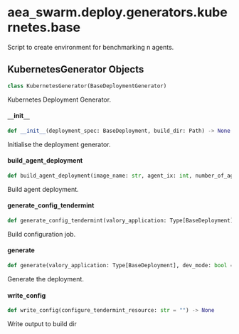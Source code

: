 <a id="aea_swarm.deploy.generators.kubernetes.base"></a>

# aea`_`swarm.deploy.generators.kubernetes.base

Script to create environment for benchmarking n agents.

<a id="aea_swarm.deploy.generators.kubernetes.base.KubernetesGenerator"></a>

## KubernetesGenerator Objects

```python
class KubernetesGenerator(BaseDeploymentGenerator)
```

Kubernetes Deployment Generator.

<a id="aea_swarm.deploy.generators.kubernetes.base.KubernetesGenerator.__init__"></a>

#### `__`init`__`

```python
def __init__(deployment_spec: BaseDeployment, build_dir: Path) -> None
```

Initialise the deployment generator.

<a id="aea_swarm.deploy.generators.kubernetes.base.KubernetesGenerator.build_agent_deployment"></a>

#### build`_`agent`_`deployment

```python
def build_agent_deployment(image_name: str, agent_ix: int, number_of_agents: int, agent_vars: Dict[str, Any]) -> str
```

Build agent deployment.

<a id="aea_swarm.deploy.generators.kubernetes.base.KubernetesGenerator.generate_config_tendermint"></a>

#### generate`_`config`_`tendermint

```python
def generate_config_tendermint(valory_application: Type[BaseDeployment]) -> str
```

Build configuration job.

<a id="aea_swarm.deploy.generators.kubernetes.base.KubernetesGenerator.generate"></a>

#### generate

```python
def generate(valory_application: Type[BaseDeployment], dev_mode: bool = False) -> str
```

Generate the deployment.

<a id="aea_swarm.deploy.generators.kubernetes.base.KubernetesGenerator.write_config"></a>

#### write`_`config

```python
def write_config(configure_tendermint_resource: str = "") -> None
```

Write output to build dir

